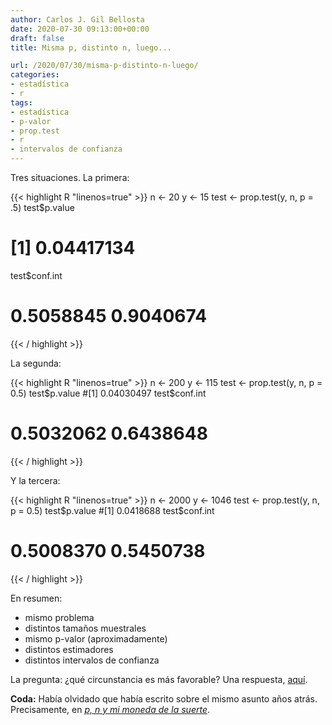 ```yaml
---
author: Carlos J. Gil Bellosta
date: 2020-07-30 09:13:00+00:00
draft: false
title: Misma p, distinto n, luego...

url: /2020/07/30/misma-p-distinto-n-luego/
categories:
- estadística
- r
tags:
- estadística
- p-valor
- prop.test
- r
- intervalos de confianza
---
```


Tres situaciones. La primera:

{{< highlight R "linenos=true" >}}
n <- 20
y <- 15
test <- prop.test(y, n, p = .5)
test$p.value
# [1] 0.04417134
test$conf.int
# 0.5058845 0.9040674
{{< / highlight >}}

La segunda:

{{< highlight R "linenos=true" >}}
n <- 200
y <- 115
test <- prop.test(y, n, p = 0.5)
test$p.value
#[1] 0.04030497
test$conf.int
# 0.5032062 0.6438648
{{< / highlight >}}

Y la tercera:

{{< highlight R "linenos=true" >}}
n <- 2000
y <- 1046
test <- prop.test(y, n, p = 0.5)
test$p.value
#[1] 0.0418688
test$conf.int
# 0.5008370 0.5450738
{{< / highlight >}}

En resumen:

* mismo problema
* distintos tamaños muestrales
* mismo p-valor (aproximadamente)
* distintos estimadores
* distintos intervalos de confianza

La pregunta: ¿qué circunstancia es más favorable? Una respuesta, [aquí](https://statmodeling.stat.columbia.edu/2015/10/13/what-do-you-learn-from-p-05-this-example-from-carl-morris-will-blow-your-mind/).

**Coda:** Había olvidado que había escrito sobre el mismo asunto años atrás. Precisamente, en [_p, n y mi moneda de la suerte_](https://www.datanalytics.com/2011/12/20/p-n-y-mi-moneda-de-la-suerte/).




